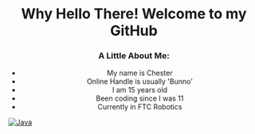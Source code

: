 <h1 align="center">Why Hello There! Welcome to my GitHub</h1>

<h3 align="center">A Little About Me:</h3>
<ul align="center">
  <li align="center">My name is Chester</>
  <li align="center">Online Handle is usually 'Bunno'</li>
  <li align="center">I am 15 years old</li>
  <li align="center">Been coding since I was 11</>
  <li align="center">Currently in FTC Robotics</>
</ul>



[![Java](https://img.shields.io/badge/java-black?style=for-the-badge&logo=openjdk)](https://github.com/itschesterlk)
